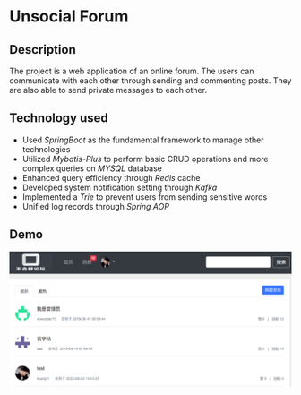 # Unsocial Forum
## Description
The project is a web application of an online forum. The users can communicate with each other through sending and commenting posts. They are also able to send private messages to each other.  
## Technology used
* Used *SpringBoot* as the fundamental framework to manage other technologies
* Utilized *Mybatis-Plus* to perform basic CRUD operations and more complex queries on *MYSQL* database
* Enhanced query efficiency through *Redis* cache
* Developed system notification setting through *Kafka*
* Implemented a *Trie* to prevent users from sending sensitive words
* Unified log records through *Spring AOP*

## Demo
![](assets/blog_demo.png)